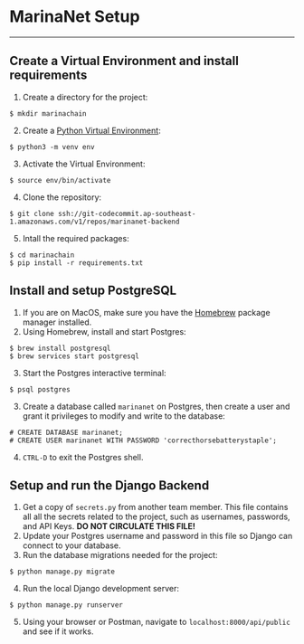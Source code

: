 # MarinaNet Setup
___

## Create a Virtual Environment and install requirements
1. Create a directory for the project:
```
$ mkdir marinachain
```
2. Create a [Python Virtual Environment](https://docs.python.org/3/library/venv.html):
```
$ python3 -m venv env
```
3. Activate the Virtual Environment:
```
$ source env/bin/activate
```
4. Clone the repository:
```
$ git clone ssh://git-codecommit.ap-southeast-1.amazonaws.com/v1/repos/marinanet-backend
```
5. Intall the required packages:
```
$ cd marinachain
$ pip install -r requirements.txt
```

## Install and setup PostgreSQL
1. If you are on MacOS, make sure you have the [Homebrew](https://brew.sh/) package manager installed.
2. Using Homebrew, install and start Postgres:
```
$ brew install postgresql
$ brew services start postgresql
```
3. Start the Postgres interactive terminal:
```
$ psql postgres
```
3. Create a database called `marinanet` on Postgres, then create a user and grant it privileges to modify and write to the database:
```
# CREATE DATABASE marinanet;
# CREATE USER marinanet WITH PASSWORD 'correcthorsebatterystaple';
```
4. `CTRL-D` to exit the Postgres shell.

## Setup and run the Django Backend
1. Get a copy of `secrets.py` from another team member. This file contains all all the secrets related to the project, such as usernames, passwords, and API Keys. **DO NOT CIRCULATE THIS FILE!**
2. Update your Postgres username and password in this file so Django can connect to your database.
3. Run the database migrations needed for the project:
```
$ python manage.py migrate
```
4. Run the local Django development server:
```
$ python manage.py runserver
```
5. Using your browser or Postman, navigate to `localhost:8000/api/public` and see if it works.